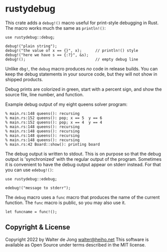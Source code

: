 rustydebug
==========

This crate adds a `debug!()` macro useful for print-style debugging in Rust.
The macro works much the same as `println!()`:

    use rustydebug::debug;

    debug!("plain string");
    debug!("the value of x == {}", x);      // println!() style
    debug!("here we have s == {:?}", &s);
    debug!();                               // empty debug line

Unlike `dbg!`, the `debug` macro produces _no_ code in release builds.
You can keep the debug statements in your source code, but they will
not show in shipped products.

Debug prints are colorized in green, start with a percent sign, and
show the source file, line number, and function.

Example debug output of my eight queens solver program:

    % main.rs:148 queens(): recursing
    % main.rs:152 queens(): pop; x == 5  y == 6
    % main.rs:152 queens(): pop; x == 4  y == 4
    % main.rs:148 queens(): recursing
    % main.rs:148 queens(): recursing
    % main.rs:148 queens(): recursing
    % main.rs:148 queens(): recursing
    % main.rs:42 Board::show(): printing board

The debug output is written to stdout. This is on purpose so that the
debug output is 'synchronized' with the regular output of the program.
Sometimes it is convenient to have the debug output appear on stderr instead.
For that you can use `edebug!()`:

    use rustydebug::edebug;

    edebug!("message to stderr");


The `debug` macro uses a `func` macro that produces the name of
the current function. The `func` macro is public, so you may also use it.

    let funcname = func!();


Copyright & License
-------------------
Copyright 2022 by Walter de Jong <walter@heiho.net>
This software is available as Open Source under terms described in
the MIT license.
